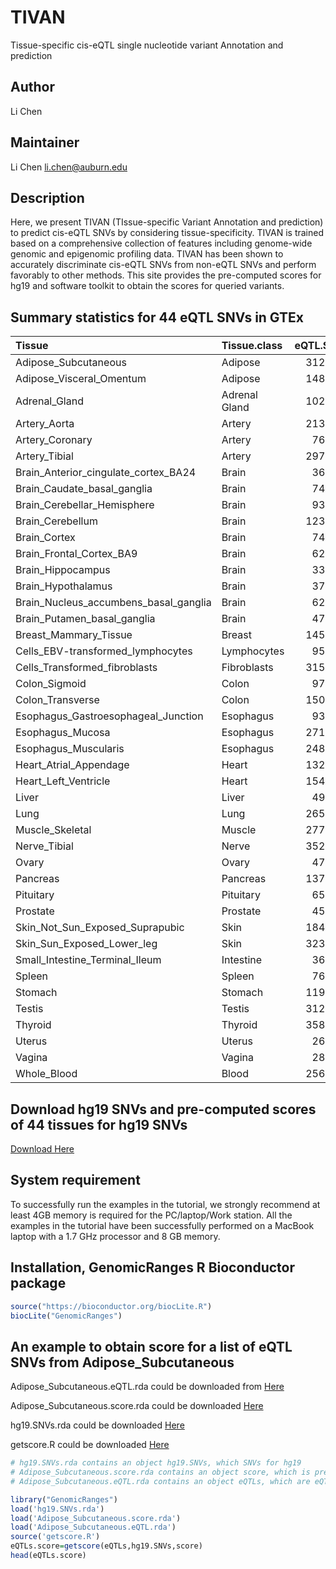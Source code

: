 # TIVAN
Tissue-specific cis-eQTL single nucleotide variant Annotation and prediction

## Author
Li Chen

## Maintainer
Li Chen <li.chen@auburn.edu>

## Description
Here, we present TIVAN (TIssue-specific Variant Annotation and prediction) to predict cis-eQTL SNVs by considering tissue-specificity. TIVAN is trained based on a comprehensive collection of features including genome-wide genomic and epigenomic profiling data. TIVAN has been shown to accurately discriminate cis-eQTL SNVs from non-eQTL SNVs and perform favorably to other methods. This site provides the pre-computed scores for hg19 and software toolkit to obtain the scores for queried variants.

## Summary statistics for 44 eQTL SNVs in GTEx

|Tissue                                |Tissue.class  | eQTL.SNV|
|:-------------------------------------|:-------------|--------:|
|Adipose_Subcutaneous                  |Adipose       |   312097|
|Adipose_Visceral_Omentum              |Adipose       |   148620|
|Adrenal_Gland                         |Adrenal Gland |   102070|
|Artery_Aorta                          |Artery        |   213995|
|Artery_Coronary                       |Artery        |    76036|
|Artery_Tibial                         |Artery        |   297674|
|Brain_Anterior_cingulate_cortex_BA24  |Brain         |    36778|
|Brain_Caudate_basal_ganglia           |Brain         |    74976|
|Brain_Cerebellar_Hemisphere           |Brain         |    93993|
|Brain_Cerebellum                      |Brain         |   123205|
|Brain_Cortex                          |Brain         |    74323|
|Brain_Frontal_Cortex_BA9              |Brain         |    62226|
|Brain_Hippocampus                     |Brain         |    33820|
|Brain_Hypothalamus                    |Brain         |    37799|
|Brain_Nucleus_accumbens_basal_ganglia |Brain         |    62692|
|Brain_Putamen_basal_ganglia           |Brain         |    47004|
|Breast_Mammary_Tissue                 |Breast        |   145913|
|Cells_EBV-transformed_lymphocytes     |Lymphocytes   |    95401|
|Cells_Transformed_fibroblasts         |Fibroblasts   |   315127|
|Colon_Sigmoid                         |Colon         |    97000|
|Colon_Transverse                      |Colon         |   150136|
|Esophagus_Gastroesophageal_Junction   |Esophagus     |    93865|
|Esophagus_Mucosa                      |Esophagus     |   271541|
|Esophagus_Muscularis                  |Esophagus     |   248781|
|Heart_Atrial_Appendage                |Heart         |   132443|
|Heart_Left_Ventricle                  |Heart         |   154101|
|Liver                                 |Liver         |    49395|
|Lung                                  |Lung          |   265588|
|Muscle_Skeletal                       |Muscle        |   277941|
|Nerve_Tibial                          |Nerve         |   352489|
|Ovary                                 |Ovary         |    47446|
|Pancreas                              |Pancreas      |   137961|
|Pituitary                             |Pituitary     |    65542|
|Prostate                              |Prostate      |    45189|
|Skin_Not_Sun_Exposed_Suprapubic       |Skin          |   184157|
|Skin_Sun_Exposed_Lower_leg            |Skin          |   323542|
|Small_Intestine_Terminal_Ileum        |Intestine     |    36771|
|Spleen                                |Spleen        |    76520|
|Stomach                               |Stomach       |   119532|
|Testis                                |Testis        |   312917|
|Thyroid                               |Thyroid       |   358276|
|Uterus                                |Uterus        |    26619|
|Vagina                                |Vagina        |    28397|
|Whole_Blood                           |Blood         |   256421|

## Download hg19 SNVs and pre-computed scores of 44 tissues for hg19 SNVs 

[Download Here](https://drive.google.com/open?id=1MTnSKb_HDrMrNAqDsVBMORj5ZO3espga)


## System requirement
To successfully run the examples in the tutorial, we strongly recommend at least 4GB memory is required for the PC/laptop/Work station. All the examples in the tutorial have been successfully performed on a MacBook laptop with a 1.7 GHz processor and 8 GB memory.

## Installation, GenomicRanges R Bioconductor package
```r
source("https://bioconductor.org/biocLite.R")
biocLite("GenomicRanges")
```

## An example to obtain score for a list of eQTL SNVs from Adipose_Subcutaneous

Adipose_Subcutaneous.eQTL.rda could be downloaded from [Here](https://drive.google.com/open?id=1S0jgTGOK-8DCPsiRJ1fLHpDdSXpYCvbi)

Adipose_Subcutaneous.score.rda could be downloaded [Here](https://drive.google.com/open?id=1RyBG4KtqAL0QH_odM0UtbpHZBGLv5bxr)

hg19.SNVs.rda could be downloaded [Here](https://drive.google.com/open?id=1GWqDb_Sxq1FMPdFTwKoql5Vfsl4UjIKO)

getscore.R could be downloaded [Here](https://github.com/lichen-lab/TIVAN/blob/master/getscore.R)

```r
# hg19.SNVs.rda contains an object hg19.SNVs, which SNVs for hg19
# Adipose_Subcutaneous.score.rda contains an object score, which is pre-computed scores for hg19 SNVs in Adipose_Subcutaneous
# Adipose_Subcutaneous.eQTL.rda contains an object eQTLs, which are eQTL SNVs for Adipose_Subcutaneous

library("GenomicRanges")
load('hg19.SNVs.rda')
load('Adipose_Subcutaneous.score.rda')
load('Adipose_Subcutaneous.eQTL.rda')
source('getscore.R')
eQTLs.score=getscore(eQTLs,hg19.SNVs,score)
head(eQTLs.score)
```




